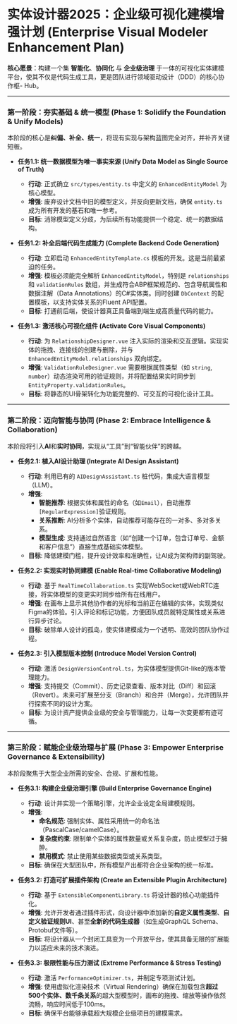 # 实体设计器2025：企业级可视化建模增强计划 (Enterprise Visual Modeler Enhancement Plan)

**核心愿景**：构建一个集 **智能化**、**协同化** 与 **企业级治理** 于一体的可视化实体建模平台，使其不仅是代码生成工具，更是团队进行领域驱动设计（DDD）的核心协作枢- Hub。

---

### **第一阶段：夯实基础 & 统一模型 (Phase 1: Solidify the Foundation & Unify Models)**

本阶段的核心是**纠偏、补全、统一**，将现有实现与架构蓝图完全对齐，并补齐关键短板。

*   **任务1.1: 统一数据模型为唯一事实来源 (Unify Data Model as Single Source of Truth)**
    *   **行动**: 正式确立 `src/types/entity.ts` 中定义的 `EnhancedEntityModel` 为核心模型。
    *   **增强**: 废弃设计文档中旧的模型定义，并反向更新文档，确保 `entity.ts` 成为所有开发的基石和唯一参考。
    *   **目标**: 消除模型定义分歧，为后续所有功能提供一个稳定、统一的数据结构。

*   **任务1.2: 补全后端代码生成能力 (Complete Backend Code Generation)**
    *   **行动**: 立即启动 `EnhancedEntityTemplate.cs` 模板的开发。这是当前最紧迫的任务。
    *   **增强**: 模板必须能完全解析 `EnhancedEntityModel`，特别是 `relationships` 和 `validationRules` 数组，并生成符合ABP框架规范的、包含导航属性和数据注解（Data Annotations）的C#实体类。同时创建 `DbContext` 的配置模板，以支持实体关系的Fluent API配置。
    *   **目标**: 打通前后端，使设计器真正具备端到端生成高质量代码的能力。

*   **任务1.3: 激活核心可视化组件 (Activate Core Visual Components)**
    *   **行动**: 为 `RelationshipDesigner.vue` 注入实际的渲染和交互逻辑。实现实体的拖拽、连接线的创建与删除，并与 `EnhancedEntityModel.relationships` 双向绑定。
    *   **增强**: `ValidationRuleDesigner.vue` 需要根据属性类型（如 `string`, `number`）动态渲染可用的验证规则，并将配置结果实时同步到 `EntityProperty.validationRules`。
    *   **目标**: 将静态的UI骨架转化为功能完整的、可交互的可视化设计工具。

---

### **第二阶段：迈向智能与协同 (Phase 2: Embrace Intelligence & Collaboration)**

本阶段将引入**AI**和**实时协同**，实现从“工具”到“智能伙伴”的跨越。

*   **任务2.1: 植入AI设计助理 (Integrate AI Design Assistant)**
    *   **行动**: 利用已有的 `AIDesignAssistant.ts` 桩代码，集成大语言模型（LLM）。
    *   **增强**:
        *   **智能推荐**: 根据实体和属性的命名（如`Email`），自动推荐`[RegularExpression]`验证规则。
        *   **关系推断**: AI分析多个实体，自动推荐可能存在的一对多、多对多关系。
        *   **模型生成**: 支持通过自然语言（如“创建一个订单，包含订单号、金额和客户信息”）直接生成基础实体模型。
    *   **目标**: 降低建模门槛，提升设计效率和准确性，让AI成为架构师的副驾驶。

*   **任务2.2: 实现实时协同建模 (Enable Real-time Collaborative Modeling)**
    *   **行动**: 基于 `RealTimeCollaboration.ts` 实现WebSocket或WebRTC连接，将实体模型的变更实时同步给所有在线用户。
    *   **增强**: 在画布上显示其他协作者的光标和当前正在编辑的实体，实现类似Figma的体验。引入评论和标记功能，方便团队成员就特定属性或关系进行异步讨论。
    *   **目标**: 破除单人设计的孤岛，使实体建模成为一个透明、高效的团队协作过程。

*   **任务2.3: 引入模型版本控制 (Introduce Model Version Control)**
    *   **行动**: 激活 `DesignVersionControl.ts`，为实体模型提供Git-like的版本管理能力。
    *   **增强**: 支持提交（Commit）、历史记录查看、版本对比（Diff）和回滚（Revert）。未来可扩展至分支（Branch）和合并（Merge），允许团队并行探索不同的设计方案。
    *   **目标**: 为设计资产提供企业级的安全与管理能力，让每一次变更都有迹可循。

---

### **第三阶段：赋能企业级治理与扩展 (Phase 3: Empower Enterprise Governance & Extensibility)**

本阶段聚焦于大型企业所需的安全、合规、扩展和性能。

*   **任务3.1: 构建企业级治理引擎 (Build Enterprise Governance Engine)**
    *   **行动**: 设计并实现一个策略引擎，允许企业设定全局建模规则。
    *   **增强**:
        *   **命名规范**: 强制实体、属性采用统一的命名法（PascalCase/camelCase）。
        *   **复杂度约束**: 限制单个实体的属性数量或关系复杂度，防止模型过于臃肿。
        *   **禁用模式**: 禁止使用某些数据类型或关系类型。
    *   **目标**: 确保在大型团队中，所有模型产出都符合企业架构的统一标准。

*   **任务3.2: 打造可扩展插件架构 (Create an Extensible Plugin Architecture)**
    *   **行动**: 基于 `ExtensibleComponentLibrary.ts` 将设计器的核心功能插件化。
    *   **增强**: 允许开发者通过插件形式，向设计器中添加新的**自定义属性类型**、**自定义验证规则UI**、甚至**全新的代码生成器**（如生成GraphQL Schema、Protobuf文件等）。
    *   **目标**: 将设计器从一个封闭工具变为一个开放平台，使其具备无限的扩展能力以适应未来的技术演进。

*   **任务3.3: 极限性能与压力测试 (Extreme Performance & Stress Testing)**
    *   **行动**: 激活 `PerformanceOptimizer.ts`，并制定专项测试计划。
    *   **增强**: 使用虚拟化渲染技术（Virtual Rendering）确保在加载包含**超过500个实体、数千条关系**的超大型模型时，画布的拖拽、缩放等操作依然流畅，响应时间低于100ms。
    *   **目标**: 确保平台能够承载超大规模企业级项目的建模需求。
